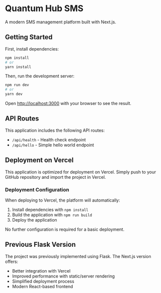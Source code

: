 # Quantum Hub SMS

A modern SMS management platform built with Next.js.

## Getting Started

First, install dependencies:

```bash
npm install
# or
yarn install
```

Then, run the development server:

```bash
npm run dev
# or
yarn dev
```

Open [http://localhost:3000](http://localhost:3000) with your browser to see the result.

## API Routes

This application includes the following API routes:

- `/api/health` - Health check endpoint
- `/api/hello` - Simple hello world endpoint

## Deployment on Vercel

This application is optimized for deployment on Vercel. Simply push to your GitHub repository and import the project in Vercel.

### Deployment Configuration

When deploying to Vercel, the platform will automatically:

1. Install dependencies with `npm install`
2. Build the application with `npm run build`
3. Deploy the application

No further configuration is required for a basic deployment.

## Previous Flask Version

The project was previously implemented using Flask. The Next.js version offers:

- Better integration with Vercel
- Improved performance with static/server rendering
- Simplified deployment process
- Modern React-based frontend 
